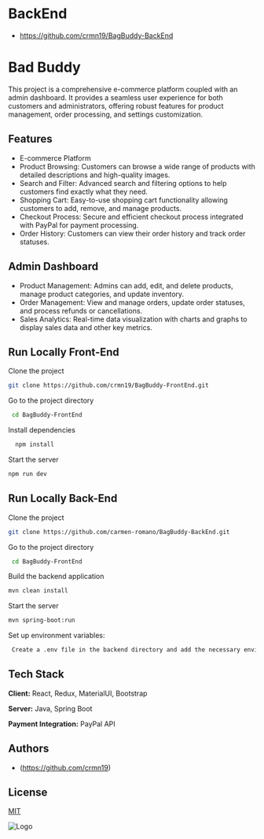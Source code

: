 # BackEnd 
- https://github.com/crmn19/BagBuddy-BackEnd
# Bad Buddy

This project is a comprehensive e-commerce platform coupled with an admin dashboard. It provides a seamless user experience for both customers and administrators, offering robust features for product management, order processing, and settings customization.

## Features

- E-commerce Platform
- Product Browsing: Customers can browse a wide range of products with detailed descriptions and high-quality images.
- Search and Filter: Advanced search and filtering options to help customers find exactly what they need.
- Shopping Cart: Easy-to-use shopping cart functionality allowing customers to add, remove, and manage products.
- Checkout Process: Secure and efficient checkout process integrated with PayPal for payment processing.
- Order History: Customers can view their order history and track order statuses.

## Admin Dashboard

- Product Management: Admins can add, edit, and delete products, manage product categories, and update inventory.
- Order Management: View and manage orders, update order statuses, and process refunds or cancellations.
- Sales Analytics: Real-time data visualization with charts and graphs to display sales data and other key metrics.

## Run Locally Front-End

Clone the project

```bash
git clone https://github.com/crmn19/BagBuddy-FrontEnd.git
```

Go to the project directory

```bash
 cd BagBuddy-FrontEnd
```

Install dependencies

```bash
  npm install
```

Start the server

```bash
npm run dev
```

## Run Locally Back-End

Clone the project

```bash
git clone https://github.com/carmen-romano/BagBuddy-BackEnd.git
```

Go to the project directory

```bash
 cd BagBuddy-FrontEnd
```

Build the backend application

```bash
mvn clean install
```

Start the server

```bash
mvn spring-boot:run
```

Set up environment variables:

```bash
 Create a .env file in the backend directory and add the necessary environment variables (e.g., database connection, PayPal API keys).
```

## Tech Stack

**Client:** React, Redux, MaterialUI, Bootstrap

**Server:** Java, Spring Boot

**Payment Integration:** PayPal API

## Authors

- (https://github.com/crmn19)

## License

[MIT](https://choosealicense.com/licenses/mit/)

![Logo](https://i.postimg.cc/GpGv7b95/BAGBBUNNY.png)
